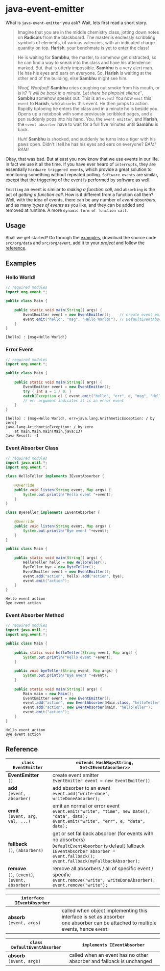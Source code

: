 # java-event-emitter

What is `java-event-emitter` you ask? Wait, lets first read a short story.

> Imagine that you are in the middle chemistry class, jotting down notes on **Radicals** from the
> blackboard. The master is endlessly scribbling symbols of elements, of various valencies, with
> an indicated charge quantity on top. **Harish**, your benchmate is yet to enter the class!

> He is waiting for **Sambhu**, the master, to somehow get distracted, so he can find a way to sneak
> into the class and have his attendence marked. But, that is utterly impossible. **Sambhu** is a
> very alert man. He has his eyes and ears on everyone. So, **Harish** is waiting at the other end of
> the building, else **Sambhu** might see him.

> *Woof, Woofoof!* **Sambhu** cries coughing out smoke from his mouth, or is it? *"I will be back
> in a minute. Let there be pinpoint silence"*, **Sambhu** somehow speaks out. This is an `event`!
> You now `emit` this `event` to **Harish**, who `absorbs` this event. He then jumps to action.
> Rapidly tiptoeing he enters the class and in a minute he is beside you. Opens up a notebook with
> some previously scribbled pages, and a pen suddenly pops into his hand. You, the `event emitter`,
> and **Harish**, the `event absorber` have to wait for a full five minutes until **Sambhu** is back.

> *Huh!* **Sambhu** is shocked, and suddenly he turns into a tiger with his paws open. Didn't i tell he has
> his eyes and ears on everyone? *BAM! BAM!*

Okay, that was bad. But atleast you now know that we use events in our life. In fact we use it
all the time. If you have ever heard of `interrupts`, they are essentially `hardware triggered events`,
which provide a great solution to monitoring something without repeated polling. `Software events`
are similar, except that the triggering of the event is performed by software as well.

`Emitting` an event is similar to *making a function call*, and `absorbing` is the act of
*getting a function call*. How is it different from a function call then? Well, with the idea
of events, there can be any number of *event absorbers*, and as many *types of events* as you like,
and they can be added and removed at runtime. A more `dynamic form of function call`.



## Usage

Shall we get started?  Go through the [examples](https://github.com/wolfram77/java-event-emitter#examples),
download the source code `src/org/data` and `src/org/event`, add it to your *project* and follow the
[reference](https://github.com/wolfram77/java-event-emitter#reference).


## Examples

### Hello World!
```java
// required modules
import org.event.*;

public class Main {
    
    public static void main(String[] args) {
        EventEmitter event = new EventEmitter();    // create event emitter
        event.emit("hello", "msg", "Hello World!"); // DefaultEventAbsorber listens
    }
}
```
```
[hello] : {msg=Hello World!}
```

### Error Event

```java
// required modules
import org.event.*;

public class Main {
    
    public static void main(String[] args) {
        EventEmitter event = new EventEmitter();
        try { int a = 1 / 0; }
        catch(Exception e) { event.emit("hello", "err", e, "msg", "Hello World!"); }
        // err argument indicates it is an error event
    }
}
```

```
[hello] : {msg=Hello World!, err=java.lang.ArithmeticException: / by zero}
java.lang.ArithmeticException: / by zero
	at main.Main.main(Main.java:13)
Java Result: -1
```

### Event Absorber Class

```java
// required modules
import java.util.*;
import org.event.*;

class HelloTeller implements IEventAbsorber {
    
    @Override
    public void listen(String event, Map args) {
        System.out.println("Hello event "+event);
    }
}

class ByeTeller implements IEventAbsorber {
    
    @Override
    public void listen(String event, Map args) {
        System.out.println("Bye event "+event);
    }
}

public class Main {
    
    public static void main(String[] args) {
        HelloTeller hello = new HelloTeller();
        ByeTeller bye = new ByteTeller();
        EventEmitter event = new EventEmitter();
        event.add("action", hello).add("action", bye);
        event.emit("action");
    }
}
```

```
Hello event action
Bye event action
```

### Event Absorber Method

```java
// required modules
import java.util.*;
import org.event.*;

public class Main {
    
    public static void helloTeller(String event, Map args) {
    	System.out.println("Hello event "+event);
    }
    
    public void byeTeller(String event, Map args) {
    	System.out.println("Bye event "+event);
    }
    
    public static void main(String[] args) {
    	Main main = new Main();
        EventEmitter event = new EventEmitter();
        event.add("action", new EventAbsorber(Main.class, "helloTeller"));
        event.add("action", new EventAbsorber(main, "helloTeller");
        event.emit("action");
    }
}
```

```
Hello event action
Bye event action
```


## Reference

| `class EventEmitter` | `extends HashMap<String, Set<IEventAbsorber>>` |
|----------------------|------------------------------------------------|
| **EventEmitter** <br/> `()`                                                                                                | create event emitter <br/>                                                                                               `EventEmitter event = new EventEmitter()` |
| **add** <br/> `(event, absorber)`                                                                                          | add absorber to an event <br/>                                                                                   `event.add("write-done", writeDoneAbsorber);` |
| **emit** <br/> `(event, arg, val, ...)`                                                                                    | emit an normal or error event <br/>                                                                                  `event.emit("write", "time", new Date(), "data", data);` <br/>                                              `event.emit("write", "err", e, "data", data);` |
| **fallback** <br/> `()`, `(absorbers)`                                                                                      | get or set fallback absorber (for events with no absorbers) <br/>                                               `DefaultEventAbsorber` is default fallback <br/>                                                                             `IEventAbsorber absorber = event.fallback();` <br/>                                                                          `event.fallback(myFallbackAbsorber);` |
| **remove** <br/> `()`, `(event)`, <br/> `(event, absorber)`                                                                | remove all absorbers / all of specific event / specific <br/>                                                      `event.remove("write", writeDoneAbsorber);` <br/>                                                            `event.remove("write");` |

| `interface IEventAbsorber`   |                        |
|------------------------------|------------------------|
| **absorb** <br/> `(event, args)`                                                                                           | called when object implementing this interface is set as absorber <br/>                                                   one absorber can be attached to multiple events, hence `event`|

| `class DefaultEventAbsorber` | `implements IEventAbsorber`  |
|------------------------------|------------------------------|
| **absorb** <br/> `(event, args)`                                                                                           | called when an event has no other absorber and fallback is unchanged |

